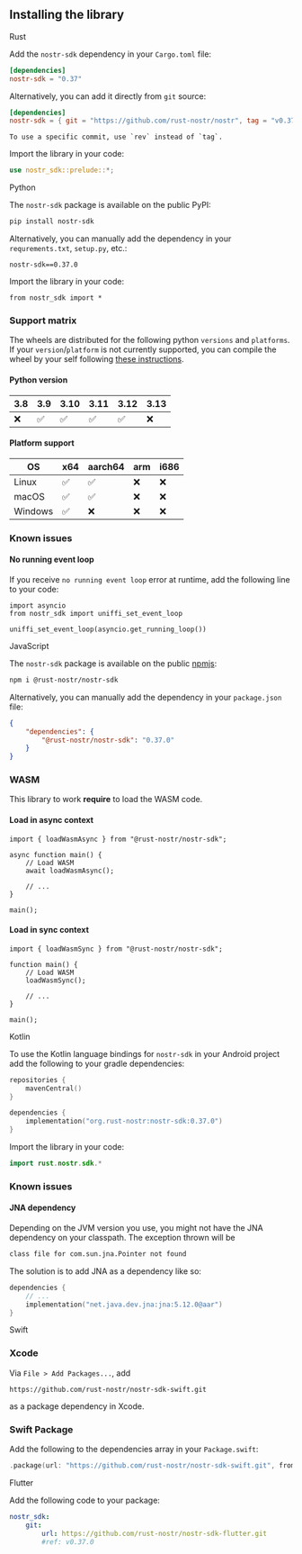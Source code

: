 ## Installing the library

<custom-tabs category="lang">

<div slot="title">Rust</div>
<section>

Add the `nostr-sdk` dependency in your `Cargo.toml` file:

```toml
[dependencies]
nostr-sdk = "0.37"
```

Alternatively, you can add it directly from `git` source:

```toml
[dependencies]
nostr-sdk = { git = "https://github.com/rust-nostr/nostr", tag = "v0.37.0" }
```

```admonish info
To use a specific commit, use `rev` instead of `tag`.
```

Import the library in your code:

```rust
use nostr_sdk::prelude::*;
```

</section>

<div slot="title">Python</div>
<section>

The `nostr-sdk` package is available on the public PyPI:

```bash
pip install nostr-sdk 
```

Alternatively, you can manually add the dependency in your `requrements.txt`, `setup.py`, etc.:

```
nostr-sdk==0.37.0
```

Import the library in your code:

```python,ignore
from nostr_sdk import *
```

### Support matrix

The wheels are distributed for the following python `versions` and `platforms`.
If your `version`/`platform` is not currently supported, you can compile the wheel by your self following [these instructions](https://github.com/rust-nostr/nostr/blob/master/bindings/nostr-sdk-ffi/README.md#python).

#### Python version

| 3.8 | 3.9 | 3.10 | 3.11 | 3.12 | 3.13 |
| --- | --- | ---- | ---- | ---- | ---- |
| ❌  | ✅  |  ✅  |  ✅  |  ✅  |  ❌  |

#### Platform support

|   OS       | x64 | aarch64 | arm | i686 |
| ---------- | --- | ------- | --- |------|
| Linux      | ✅  | ✅      | ❌  | ❌   |
| macOS      | ✅  | ✅      | ❌  | ❌   |
| Windows    | ✅  | ❌      | ❌  | ❌   |

### Known issues

#### No running event loop

If you receive `no running event loop` error at runtime, add the following line to your code:

```python,ignore
import asyncio
from nostr_sdk import uniffi_set_event_loop

uniffi_set_event_loop(asyncio.get_running_loop())
```

</section>

<div slot="title">JavaScript</div>
<section>

The `nostr-sdk` package is available on the public [npmjs](https://npmjs.com):

```bash
npm i @rust-nostr/nostr-sdk
```

Alternatively, you can manually add the dependency in your `package.json` file:

```json
{
    "dependencies": {
        "@rust-nostr/nostr-sdk": "0.37.0"
    }
}
```

### WASM

This library to work **require** to load the WASM code.

#### Load in **async** context

```typescript,ignore
import { loadWasmAsync } from "@rust-nostr/nostr-sdk";

async function main() {
    // Load WASM
    await loadWasmAsync();

    // ...
}

main();
```

#### Load in **sync** context

```typescript,ignore
import { loadWasmSync } from "@rust-nostr/nostr-sdk";

function main() {
    // Load WASM
    loadWasmSync();

    // ...
}

main();
```

</section>

<div slot="title">Kotlin</div>
<section>

To use the Kotlin language bindings for `nostr-sdk` in your Android project add the following to your gradle dependencies:

```kotlin
repositories {
    mavenCentral()
}

dependencies { 
    implementation("org.rust-nostr:nostr-sdk:0.37.0")
}
```

Import the library in your code:

```kotlin
import rust.nostr.sdk.*
```

### Known issues

#### JNA dependency

Depending on the JVM version you use, you might not have the JNA dependency on your classpath. The exception thrown will be

```bash
class file for com.sun.jna.Pointer not found
```

The solution is to add JNA as a dependency like so:

```kotlin
dependencies {
    // ...
    implementation("net.java.dev.jna:jna:5.12.0@aar")
}
```

</section>

<div slot="title">Swift</div>
<section>

### Xcode

Via `File > Add Packages...`, add

```
https://github.com/rust-nostr/nostr-sdk-swift.git
```

as a package dependency in Xcode.

### Swift Package

Add the following to the dependencies array in your `Package.swift`:

``` swift
.package(url: "https://github.com/rust-nostr/nostr-sdk-swift.git", from: "0.37.0"),
```

</section>

<div slot="title">Flutter</div>
<section>

Add the following code to your package:

```yaml
nostr_sdk:
    git:
        url: https://github.com/rust-nostr/nostr-sdk-flutter.git
        #ref: v0.37.0
```

</section>
</custom-tabs>
